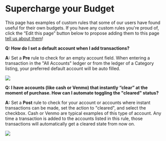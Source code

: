 # Supercharge your Budget

This page has examples of custom rules that some of our users have found useful for their own budgets. If you have any custom rules you're proud of, click the “Edit this page” button below to propose adding them to this page [tell us about them](/contact)!

**Q: How do I set a default account when I add transactions?**

**A:** Set a **Pre** rule to check for an empty account field. When entering a transaction in the "All Accounts" ledger or from the ledger of a Category listing, your preferred default account will be auto filled.

![](/img/rules-custom/custom-rules-1.png)

**Q: I have accounts (like cash or Venmo) that instantly “clear” at the moment of purchase. How can I automate toggling the "cleared" status?**

**A:** Set a **Post** rule to check for your account or accounts where instant transactions can be made, set the action to "cleared", and select the checkbox. Cash or Venmo are typical examples of this type of account. Any time a transaction is added to the accounts listed in this rule, those transactions will automatically get a cleared state from now on.

![](/img/rules-custom/custom-rules-2.png)
